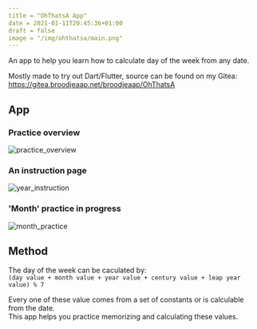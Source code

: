 ```yaml
---
title = "OhThatsA App"
date = 2021-01-11T20:45:36+01:00
draft = false
image = "/img/ohthatsa/main.png"
---
```

<!--more-->
An app to help you learn how to calculate day of the week from any date.  

Mostly made to try out Dart/Flutter, source can be found on my Gitea:  
https://gitea.broodjeaap.net/broodjeaap/OhThatsA

## App

### Practice overview
![practice_overview](/img/ohthatsa/practice_overview.png)
### An instruction page
![year_instruction](/img/ohthatsa/year_instruction.png)
### 'Month' practice in progress
![month_practice](/img/ohthatsa/month_practice.png)

## Method

The day of the week can be caculated by:  
`(day value + month value + year value + century value + leap year value) % 7`

Every one of these value comes from a set of constants or is calculable from the date.  
This app helps you practice memorizing and calculating these values.